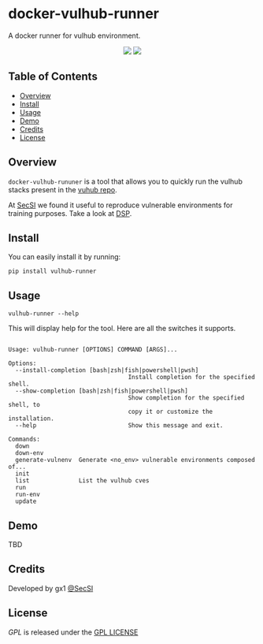 # docker-vulhub-runner
A docker runner for vulhub environment. 
<p align="center">
  <a href="https://github.com/cybersecsi/docker-vulhub-runner/README.md"><img src="https://img.shields.io/badge/Documentation-complete-green.svg?style=flat"></a>
  <a href="https://github.com/cybersecsi/docker-vulhub-runner/blob/main/LICENSE"><img src="https://img.shields.io/badge/License-GNU%20GPL-blue"></a>
</p>

## Table of Contents
- [Overview](#overview)
- [Install](#install)
- [Usage](#usage)
- [Demo](#demo)
- [Credits](#credits)
- [License](#license)

## Overview
``docker-vulhub-rununer``  is a tool that allows you to quickly run the vulhub stacks present in the [vuhub repo](https://github.com/vulhub/vulhub).

At [SecSI](https://secsi.io) we found it useful to reproduce vulnerable environments for training purposes. Take a look at [DSP](https://secsi.io/docker-security-playground/).

## Install
You can easily install it by running:
```
pip install vulhub-runner
```

## Usage
```
vulhub-runner --help
```

This will display help for the tool. Here are all the switches it supports.

```

Usage: vulhub-runner [OPTIONS] COMMAND [ARGS]...

Options:
  --install-completion [bash|zsh|fish|powershell|pwsh]
                                  Install completion for the specified shell.
  --show-completion [bash|zsh|fish|powershell|pwsh]
                                  Show completion for the specified shell, to
                                  copy it or customize the installation.
  --help                          Show this message and exit.

Commands:
  down
  down-env
  generate-vulnenv  Generate <no_env> vulnerable environments composed of...
  init
  list              List the vulhub cves
  run
  run-env
  update
```

## Demo
TBD

## Credits
Developed by gx1 [@SecSI](https://secsi.io)

## License
*GPL* is released under the [GPL LICENSE](https://github.com/cybersecsi/docker-vulhub-runner/blob/main/LICENSE.md)
